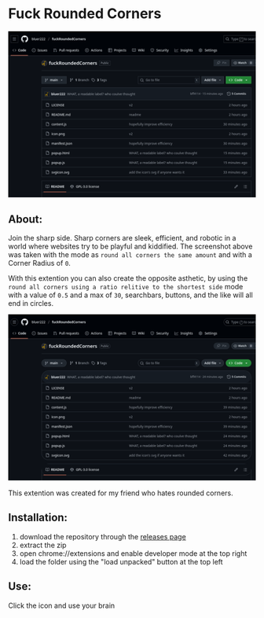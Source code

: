 # Fuck Rounded Corners

![Screenshot the Fuck Rounded Corners GitHub repo with sharp corners](/example.png)


## About:
Join the sharp side. Sharp corners are sleek, efficient, and robotic in a world where websites try to be playful and kiddified.
The screenshot above was taken with the mode as `round all corners the same amount` and with a Corner Radius of `0`.

With this extention you can also create the opposite asthetic, by using the `round all corners using a ratio relitive to the shortest side` mode with a value of `0.5` and a max of `30`, searchbars, buttons, and the like will all end in circles.


![Screenshot the Fuck Rounded Corners GitHub repo with very rounded corners](/example2.png)


This extention was created for my friend who hates rounded corners.

## Installation: 
1. download the repository through the [releases page](https://github.com/bluer222/fuckRoundedCorners/releases/latest)
2. extract the zip
3. open chrome://extensions and enable developer mode at the top right
4. load the folder using the "load unpacked" button at the top left

## Use:
Click the icon and use your brain
